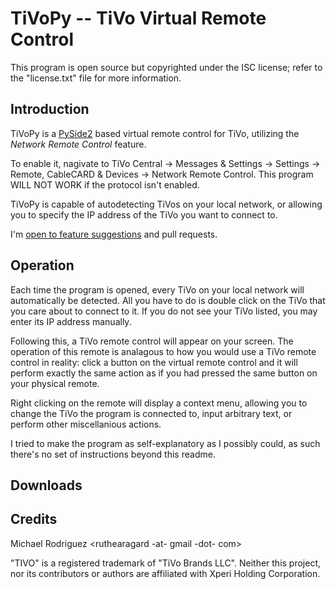 # TiVoPy -- TiVo Virtual Remote Control

This program is open source but copyrighted under the ISC license; refer to the
"license.txt" file for more information.

Introduction
------------

TiVoPy is a [PySide2](https://www.qt.io/qt-for-python) based virtual
remote control for TiVo, utilizing the _Network Remote Control_ feature.

To enable it, nagivate to TiVo Central -> Messages & Settings -> Settings ->
Remote, CableCARD & Devices -> Network Remote Control. This program WILL NOT
WORK if the protocol isn't enabled.

TiVoPy is capable of autodetecting TiVos on your local network, or allowing you
to specify the IP address of the TiVo you want to connect to.

I'm [open to feature suggestions](https://github.com/ruthearagard/tivopy/issues/new/choose)
and pull requests.

Operation
---------

Each time the program is opened, every TiVo on your local network will
automatically be detected. All you have to do is double click on the TiVo that
you care about to connect to it. If you do not see your TiVo listed, you may
enter its IP address manually.

Following this, a TiVo remote control will appear on your screen. The operation
of this remote is analagous to how you would use a TiVo remote control in
reality: click a button on the virtual remote control and it will perform
exactly the same action as if you had pressed the same button on your physical
remote.

Right clicking on the remote will display a context menu, allowing you to
change the TiVo the program is connected to, input arbitrary text, or perform
other miscellanious actions.

I tried to make the program as self-explanatory as I possibly could, as such
there's no set of instructions beyond this readme.

Downloads
---------

Credits
-------

Michael Rodriguez <ruthearagard -at- gmail -dot- com>

"TIVO" is a registered trademark of "TiVo Brands LLC". Neither this project,
nor its contributors or authors are affiliated with Xperi Holding Corporation.